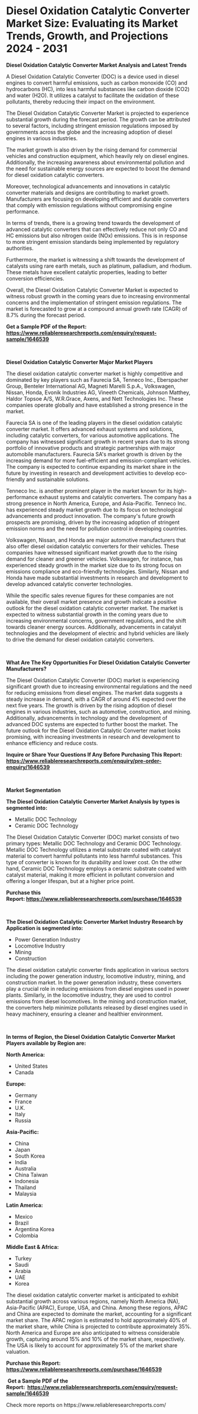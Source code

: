 <p><h1>Diesel Oxidation Catalytic Converter Market Size: Evaluating its Market Trends, Growth, and Projections 2024 - 2031</h1></p><p><strong>Diesel Oxidation Catalytic Converter Market Analysis and Latest Trends</strong></p>
<p><p>A Diesel Oxidation Catalytic Converter (DOC) is a device used in diesel engines to convert harmful emissions, such as carbon monoxide (CO) and hydrocarbons (HC), into less harmful substances like carbon dioxide (CO2) and water (H2O). It utilizes a catalyst to facilitate the oxidation of these pollutants, thereby reducing their impact on the environment.</p><p>The Diesel Oxidation Catalytic Converter Market is projected to experience substantial growth during the forecast period. The growth can be attributed to several factors, including stringent emission regulations imposed by governments across the globe and the increasing adoption of diesel engines in various industries.</p><p>The market growth is also driven by the rising demand for commercial vehicles and construction equipment, which heavily rely on diesel engines. Additionally, the increasing awareness about environmental pollution and the need for sustainable energy sources are expected to boost the demand for diesel oxidation catalytic converters.</p><p>Moreover, technological advancements and innovations in catalytic converter materials and designs are contributing to market growth. Manufacturers are focusing on developing efficient and durable converters that comply with emission regulations without compromising engine performance.</p><p>In terms of trends, there is a growing trend towards the development of advanced catalytic converters that can effectively reduce not only CO and HC emissions but also nitrogen oxide (NOx) emissions. This is in response to more stringent emission standards being implemented by regulatory authorities.</p><p>Furthermore, the market is witnessing a shift towards the development of catalysts using rare earth metals, such as platinum, palladium, and rhodium. These metals have excellent catalytic properties, leading to better conversion efficiencies.</p><p>Overall, the Diesel Oxidation Catalytic Converter Market is expected to witness robust growth in the coming years due to increasing environmental concerns and the implementation of stringent emission regulations. The market is forecasted to grow at a compound annual growth rate (CAGR) of 8.7% during the forecast period.</p></p>
<p><strong>Get a Sample PDF of the Report:&nbsp; <a href="https://www.reliableresearchreports.com/enquiry/request-sample/1646539">https://www.reliableresearchreports.com/enquiry/request-sample/1646539</a></strong></p>
<p>&nbsp;</p>
<p><strong>Diesel Oxidation Catalytic Converter Major Market Players</strong></p>
<p><p>The diesel oxidation catalytic converter market is highly competitive and dominated by key players such as Faurecia SA, Tenneco Inc., Eberspacher Group, Benteler International AG, Magneti Marelli S.p.A., Volkswagen, Nissan, Honda, Evonik Industries AG, Vineeth Chemicals, Johnson Matthey, Haldor Topsoe A/S, W.R.Grace, Axens, and Nett Technologies Inc. These companies operate globally and have established a strong presence in the market.</p><p>Faurecia SA is one of the leading players in the diesel oxidation catalytic converter market. It offers advanced exhaust systems and solutions, including catalytic converters, for various automotive applications. The company has witnessed significant growth in recent years due to its strong portfolio of innovative products and strategic partnerships with major automobile manufacturers. Faurecia SA's market growth is driven by the increasing demand for more fuel-efficient and emission-compliant vehicles. The company is expected to continue expanding its market share in the future by investing in research and development activities to develop eco-friendly and sustainable solutions.</p><p>Tenneco Inc. is another prominent player in the market known for its high-performance exhaust systems and catalytic converters. The company has a strong presence in North America, Europe, and Asia-Pacific. Tenneco Inc. has experienced steady market growth due to its focus on technological advancements and product innovation. The company's future growth prospects are promising, driven by the increasing adoption of stringent emission norms and the need for pollution control in developing countries.</p><p>Volkswagen, Nissan, and Honda are major automotive manufacturers that also offer diesel oxidation catalytic converters for their vehicles. These companies have witnessed significant market growth due to the rising demand for cleaner and greener vehicles. Volkswagen, for instance, has experienced steady growth in the market size due to its strong focus on emissions compliance and eco-friendly technologies. Similarly, Nissan and Honda have made substantial investments in research and development to develop advanced catalytic converter technologies.</p><p>While the specific sales revenue figures for these companies are not available, their overall market presence and growth indicate a positive outlook for the diesel oxidation catalytic converter market. The market is expected to witness substantial growth in the coming years due to increasing environmental concerns, government regulations, and the shift towards cleaner energy sources. Additionally, advancements in catalyst technologies and the development of electric and hybrid vehicles are likely to drive the demand for diesel oxidation catalytic converters.</p></p>
<p>&nbsp;</p>
<p><strong>What Are The Key Opportunities For Diesel Oxidation Catalytic Converter Manufacturers?</strong></p>
<p><p>The Diesel Oxidation Catalytic Converter (DOC) market is experiencing significant growth due to increasing environmental regulations and the need for reducing emissions from diesel engines. The market data suggests a steady increase in demand, with a CAGR of around 4% expected over the next five years. The growth is driven by the rising adoption of diesel engines in various industries, such as automotive, construction, and mining. Additionally, advancements in technology and the development of advanced DOC systems are expected to further boost the market. The future outlook for the Diesel Oxidation Catalytic Converter market looks promising, with increasing investments in research and development to enhance efficiency and reduce costs.</p></p>
<p><strong>Inquire or Share Your Questions If Any Before Purchasing This Report: <a href="https://www.reliableresearchreports.com/enquiry/pre-order-enquiry/1646539">https://www.reliableresearchreports.com/enquiry/pre-order-enquiry/1646539</a></strong></p>
<p>&nbsp;</p>
<p><strong>Market Segmentation</strong></p>
<p><strong>The Diesel Oxidation Catalytic Converter Market Analysis by types is segmented into:</strong></p>
<p><ul><li>Metallic DOC Technology</li><li>Ceramic DOC Technology</li></ul></p>
<p><p>The Diesel Oxidation Catalytic Converter (DOC) market consists of two primary types: Metallic DOC Technology and Ceramic DOC Technology. Metallic DOC Technology utilizes a metal substrate coated with catalyst material to convert harmful pollutants into less harmful substances. This type of converter is known for its durability and lower cost. On the other hand, Ceramic DOC Technology employs a ceramic substrate coated with catalyst material, making it more efficient in pollutant conversion and offering a longer lifespan, but at a higher price point.</p></p>
<p><strong>Purchase this Report:&nbsp;<a href="https://www.reliableresearchreports.com/purchase/1646539">https://www.reliableresearchreports.com/purchase/1646539</a></strong></p>
<p>&nbsp;</p>
<p><strong>The Diesel Oxidation Catalytic Converter Market Industry Research by Application is segmented into:</strong></p>
<p><ul><li>Power Generation Industry</li><li>Locomotive Industry</li><li>Mining</li><li>Construction</li></ul></p>
<p><p>The diesel oxidation catalytic converter finds application in various sectors including the power generation industry, locomotive industry, mining, and construction market. In the power generation industry, these converters play a crucial role in reducing emissions from diesel engines used in power plants. Similarly, in the locomotive industry, they are used to control emissions from diesel locomotives. In the mining and construction market, the converters help minimize pollutants released by diesel engines used in heavy machinery, ensuring a cleaner and healthier environment.</p></p>
<p>&nbsp;</p>
<p><strong>In terms of Region, the Diesel Oxidation Catalytic Converter Market Players available by Region are:</strong></p>
<p>
    <p> <strong> North America: </strong>
        <ul>
            <li>United States</li>
            <li>Canada</li>
        </ul>
        </p> 
    <p> <strong> Europe: </strong>
        <ul>
            <li>Germany</li>
            <li>France</li>
            <li>U.K.</li>
            <li>Italy</li>
            <li>Russia</li>
        </ul>
        </p> 
    <p> <strong> Asia-Pacific: </strong>
        <ul>
            <li>China</li>
            <li>Japan</li>
            <li>South Korea</li>
            <li>India</li>
            <li>Australia</li>
            <li>China Taiwan</li>
            <li>Indonesia</li>
            <li>Thailand</li>
            <li>Malaysia</li>
        </ul>
        </p> 
    <p> <strong> Latin America: </strong>
        <ul>
            <li>Mexico</li>
            <li>Brazil</li>
            <li>Argentina Korea</li>
            <li>Colombia</li>
        </ul>
        </p> 
    <p> <strong> Middle East & Africa: </strong>
        <ul>
            <li>Turkey</li>
            <li>Saudi</li>
            <li>Arabia</li>
            <li>UAE</li>
            <li>Korea</li>
        </ul>
    </p>
    </p>
<p><p>The diesel oxidation catalytic converter market is anticipated to exhibit substantial growth across various regions, namely North America (NA), Asia-Pacific (APAC), Europe, USA, and China. Among these regions, APAC and China are expected to dominate the market, accounting for a significant market share. The APAC region is estimated to hold approximately 40% of the market share, while China is projected to contribute approximately 35%. North America and Europe are also anticipated to witness considerable growth, capturing around 15% and 10% of the market share, respectively. The USA is likely to account for approximately 5% of the market share valuation.</p></p>
<p><strong>Purchase this Report: <a href="https://www.reliableresearchreports.com/purchase/1646539">https://www.reliableresearchreports.com/purchase/1646539</a></strong></p>
<p>&nbsp;<strong>Get a Sample PDF of the Report:&nbsp;&nbsp;<a href="https://www.reliableresearchreports.com/enquiry/request-sample/1646539">https://www.reliableresearchreports.com/enquiry/request-sample/1646539</a></strong></p>
<p><strong></strong></p>
<p>Check more reports on https://www.reliableresearchreports.com/</p>